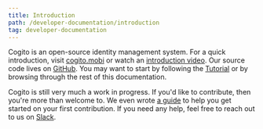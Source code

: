 ```yaml
---
title: Introduction
path: /developer-documentation/introduction
tag: developer-documentation
---
```

Cogito is an open-source identity management system. For a quick introduction,
visit [cogito.mobi] or watch an [introduction video][fosdem]. Our source code lives on
[GitHub](https://github.com/philips-software/cogito). You may want to start by
following the [Tutorial](/developer-documentation/tutorial) or by browsing
through the rest of this documentation.

Cogito is still very much a work in progress. If you'd like to contribute, then
you're more than welcome to. We even wrote
[a guide](https://github.com/philips-software/cogito/blob/master/Contributing.md)
to help you get started on your first contribution. If you need any help, feel
free to reach out to us on [Slack](https://philips-software-slackin.now.sh/).

[cogito.mobi]: https://cogito.mobi
[fosdem]: https://video.fosdem.org/2019/H.2215/cogito_identity.mp4

